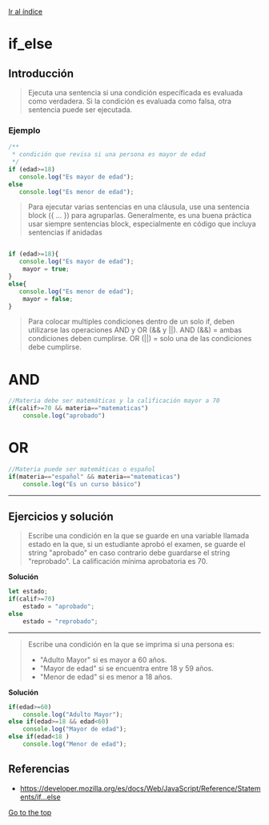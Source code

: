 [Ir al índice](indice.md)

# if_else

## Introducción

> Ejecuta una sentencia si una condición específicada es evaluada como verdadera. Si la condición es evaluada como falsa, otra sentencia puede ser ejecutada.

### Ejemplo

```javascript
/**
 * condición que revisa si una persona es mayor de edad
 */
if (edad>=18)
   console.log("Es mayor de edad");
else
   console.log("Es menor de edad");
```

> Para ejecutar varias sentencias en una cláusula, use una sentencia block ({ ... }) para agruparlas. Generalmente, es una buena práctica usar siempre sentencias block, especialmente en código que incluya sentencias if anidadas

```javascript

if (edad>=18){
   console.log("Es mayor de edad");
    mayor = true;
}
else{
   console.log("Es menor de edad");
    mayor = false;
}
```

> Para colocar multiples condiciones dentro de un solo if, deben utilizarse las operaciones AND y OR (&& y ||).
> AND (&&) = ambas condiciones deben cumplirse.
> OR (||) = solo una de las condiciones debe cumplirse.

# AND
```javascript 
//Materia debe ser matemáticas y la calificación mayor a 70
if(calif>=70 && materia=="matematicas")
    console.log("aprobado")
```
# OR
```javascript 
//Materia puede ser matemáticas o español
if(materia=="español" && materia=="matematicas")
    console.log("Es un curso básico")

```

---
## Ejercicios y solución

> Escribe una condición en la que se guarde en una variable llamada estado en la que, si un estudiante aprobó el examen, se guarde el string "aprobado" en caso contrario debe guardarse el string "reprobado". La calificación mínima aprobatoria es 70.

**Solución**

```javascript
let estado;
if(calif>=70)
    estado = "aprobado";
else
    estado = "reprobado";
```

---

> Escribe una condición en la que se imprima si una persona es:
> - "Adulto Mayor" si es mayor a 60 años.
> - "Mayor de edad" si se encuentra entre 18 y 59 años.
> - "Menor de edad" si es menor a 18 años.


**Solución**

```javascript
if(edad>=60)
    console.log("Adulto Mayor");
else if(edad>=18 && edad<60)
    console.log("Mayor de edad");
else if(edad<18 )
    console.log("Menor de edad");
```

## Referencias

- https://developer.mozilla.org/es/docs/Web/JavaScript/Reference/Statements/if...else

[Go to the top](#if_else)